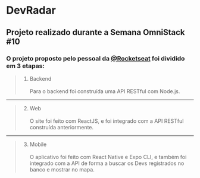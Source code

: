 # DevRadar 

## Projeto realizado durante a Semana OmniStack #10

### O projeto proposto pelo pessoal da <a href="https://github.com/rocketseat">@Rocketseat</a> foi dividido em 3 etapas:

> 1. Backend </br> <br/>
Para o backend foi construída uma API RESTful com Node.js.

* * *
> 2. Web <br/><br/>
O site foi feito com ReactJS, e foi integrado com a API RESTful construída anteriormente.

* * *
> 3. Mobile <br/> <br/>
O aplicativo foi feito com React Native e Expo CLI, e também foi integrado com a API de forma a buscar os Devs registrados no banco e mostrar no mapa.
